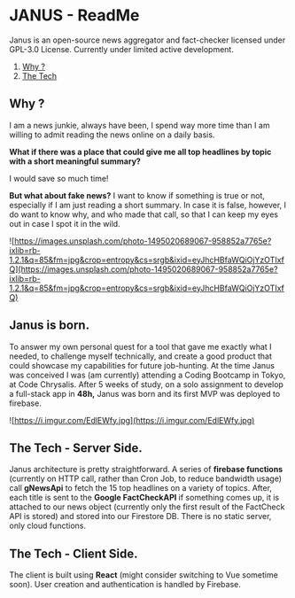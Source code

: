 # JANUS - ReadMe

Janus is an open-source news aggregator and fact-checker licensed under GPL-3.0 License. Currently under limited active development.

1. [Why ?](##why-?)
2. [The Tech](##the-tech---server-side.)



## Why ?

I am a news junkie, always have been, I spend way more time than I am willing to admit reading the news online on a daily basis. 

**What if there was a place that could give me all top headlines by topic with a short meaningful summary?** 

I would save so much time! 

**But what about fake news?** I want to know if something is true or not, especially if I am just reading a short summary. In case it is false, however,  I do want to know why, and who made that call, so that I can keep my eyes out in case I spot it in the wild.

![https://images.unsplash.com/photo-1495020689067-958852a7765e?ixlib=rb-1.2.1&q=85&fm=jpg&crop=entropy&cs=srgb&ixid=eyJhcHBfaWQiOjYzOTIxfQ](https://images.unsplash.com/photo-1495020689067-958852a7765e?ixlib=rb-1.2.1&q=85&fm=jpg&crop=entropy&cs=srgb&ixid=eyJhcHBfaWQiOjYzOTIxfQ)

## Janus is born.

To answer my own personal quest for a tool that gave me exactly what I needed, to challenge myself technically, and create a good product that could showcase my capabilities for future job-hunting. At the time Janus was conceived I was (am currently) attending a Coding Bootcamp in Tokyo, at Code Chrysalis. After 5 weeks of study, on a solo assignment to develop a full-stack app in **48h,** Janus was born and its first MVP was deployed to firebase.

![https://i.imgur.com/EdlEWfy.jpg](https://i.imgur.com/EdlEWfy.jpg)

## The Tech - Server Side.

Janus architecture is pretty straightforward. A series of **firebase functions** (currently on HTTP call, rather than Cron Job, to reduce bandwidth usage) call **gNewsApi** to fetch the 15 top headlines on a variety of topics. After, each title is sent to the **Google FactCheckAPI** if something comes up, it is attached to our news object (currently only the first result of the FactCheck API is stored) and stored into our Firestore DB. There is no static server, only cloud functions.

## The Tech - Client Side.

The client is built using **React** (might consider switching to Vue sometime soon). User creation and authentication is handled by Firebase.
